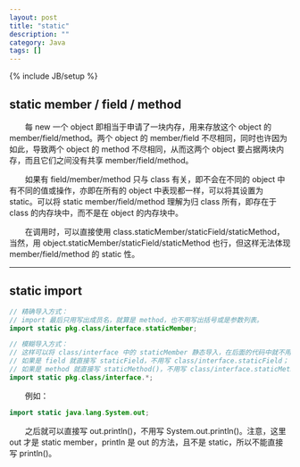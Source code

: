 ```yaml
---
layout: post
title: "static"
description: ""
category: Java
tags: []
---
```

{% include JB/setup %}



## static member / field / method

　　每 new 一个 object 即相当于申请了一块内存，用来存放这个 object 的 member/field/method。两个 object 的 member/field 不尽相同，同时也许因为如此，导致两个 object 的 method 不尽相同，从而这两个 object 要占据两块内存，而且它们之间没有共享 member/field/method。  

　　如果有 field/member/method 只与 class 有关，即不会在不同的 object 中有不同的值或操作，亦即在所有的 object 中表现都一样，可以将其设置为 static。可以将 static member/field/method 理解为归 class 所有，即存在于 class 的内存块中，而不是在 object 的内存块中。  

　　在调用时，可以直接使用 class.staticMember/staticField/staticMethod，当然，用 object.staticMember/staticField/staticMethod 也行，但这样无法体现 member/field/method 的 static 性。

---

## static import

```java
// 精确导入方式：
// import 最后只用写出成员名，就算是 method，也不用写出括号或是参数列表。
import static pkg.class/interface.staticMember;  
```

```java
// 模糊导入方式：
// 这样可以将 class/interface 中的 staticMember 静态导入，在后面的代码中就不用写 class/interface.staticMember 这么麻烦，直接写 staticMember 了事。
// 如果是 field 就直接写 staticField，不用写 class/interface.staticField；
// 如果是 method 就直接写 staticMethod()，不用写 class/interface.staticMethod()。
import static pkg.class/interface.*;  
```

　　例如：

```java
import static java.lang.System.out;  
```

　　之后就可以直接写 out.println()，不用写 System.out.println()。注意，这里 out 才是 static member，println 是 out 的方法，且不是 static，所以不能直接写 println()。
